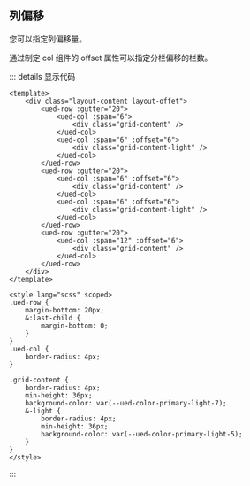 ## 列偏移

您可以指定列偏移量。

通过制定 col 组件的 offset 属性可以指定分栏偏移的栏数。

<div class="common-content layout-content layout-offet">
  <ued-row :gutter="20">
    <ued-col :span="6">
      <div class="grid-content" />
    </ued-col>
    <ued-col :span="6" :offset="6">
      <div class="grid-content-light" />
    </ued-col>
  </ued-row>
  <ued-row :gutter="20">
    <ued-col :span="6" :offset="6">
      <div class="grid-content" />
    </ued-col>
    <ued-col :span="6" :offset="6">
      <div class="grid-content-light" />
    </ued-col>
  </ued-row>
  <ued-row :gutter="20">
    <ued-col :span="12" :offset="6">
      <div class="grid-content" />
    </ued-col>
  </ued-row>
</div>

::: details 显示代码

```vue
<template>
	<div class="layout-content layout-offet">
		<ued-row :gutter="20">
			<ued-col :span="6">
				<div class="grid-content" />
			</ued-col>
			<ued-col :span="6" :offset="6">
				<div class="grid-content-light" />
			</ued-col>
		</ued-row>
		<ued-row :gutter="20">
			<ued-col :span="6" :offset="6">
				<div class="grid-content" />
			</ued-col>
			<ued-col :span="6" :offset="6">
				<div class="grid-content-light" />
			</ued-col>
		</ued-row>
		<ued-row :gutter="20">
			<ued-col :span="12" :offset="6">
				<div class="grid-content" />
			</ued-col>
		</ued-row>
	</div>
</template>

<style lang="scss" scoped>
.ued-row {
	margin-bottom: 20px;
	&:last-child {
		margin-bottom: 0;
	}
}
.ued-col {
	border-radius: 4px;
}

.grid-content {
	border-radius: 4px;
	min-height: 36px;
	background-color: var(--ued-color-primary-light-7);
	&-light {
		border-radius: 4px;
		min-height: 36px;
		background-color: var(--ued-color-primary-light-5);
	}
}
</style>
```

:::
